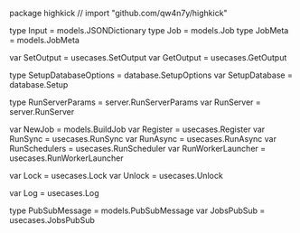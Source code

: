 package highkick // import "github.com/qw4n7y/highkick"

type Input = models.JSONDictionary
type Job = models.Job
type JobMeta = models.JobMeta

var SetOutput = usecases.SetOutput
var GetOutput = usecases.GetOutput

type SetupDatabaseOptions = database.SetupOptions
var SetupDatabase = database.Setup

type RunServerParams = server.RunServerParams
var RunServer = server.RunServer

var NewJob = models.BuildJob
var Register = usecases.Register
var RunSync = usecases.RunSync
var RunAsync = usecases.RunAsync
var RunSchedulers = usecases.RunScheduler
var RunWorkerLauncher = usecases.RunWorkerLauncher

var Lock = usecases.Lock
var Unlock = usecases.Unlock

var Log = usecases.Log

type PubSubMessage = models.PubSubMessage
var JobsPubSub = usecases.JobsPubSub